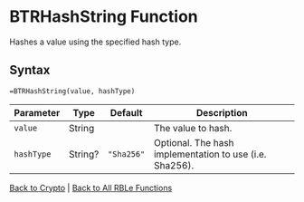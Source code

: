 # BTRHashString Function

Hashes a value using the specified hash type.

## Syntax

```excel
=BTRHashString(value, hashType)
```

Parameter | Type | Default | Description
---|---|---|---
`value` | String |  | The value to hash.
`hashType` | String? | `"Sha256"` | Optional.  The hash implementation to use (i.e. Sha256).

[Back to Crypto](Readme.md) | [Back to All RBLe Functions](/RBLe/Readme.md#function-documentation)